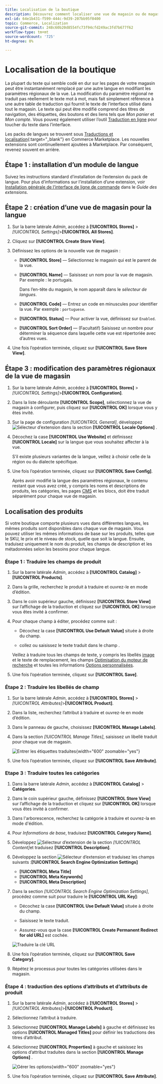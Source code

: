 ```yaml
---
title: Localisation de la boutique
description: Découvrez comment localiser une vue de magasin ou de magasin.
exl-id: 64e1b431-f599-444c-9d39-207bb95f0400
topic: Commerce, Localization
source-git-commit: 248c60b20d8554fc73f94cfd249ac3fd7b677f62
workflow-type: tm+mt
source-wordcount: '725'
ht-degree: 0%

---
```


# Localisation de la boutique

La plupart du texte qui semble codé en dur sur les pages de votre magasin peut être instantanément remplacé par une autre langue en modifiant les paramètres régionaux de la vue. La modification du paramètre régional ne traduit pas réellement le texte mot à mot, mais fait simplement référence à une autre table de traduction qui fournit le texte de l’interface utilisé dans tout le magasin. Le texte qui peut être modifié comprend des titres de navigation, des étiquettes, des boutons et des liens tels que _Mon panier_ et _Mon compte_. Vous pouvez également utiliser l’outil [Traduction en ligne](../configuration-reference/advanced/developer.md) pour toucher du texte dans l’interface.

Les packs de langues se trouvent sous [Traductions et localisation][1]{:target="_blank"} en Commerce Marketplace. Les nouvelles extensions sont continuellement ajoutées à Marketplace. Par conséquent, revenez souvent en arrière.

## Étape 1 : installation d’un module de langue

Suivez les instructions standard d’installation de l’extension du pack de langue. Pour plus d’informations sur l’installation d’une extension, voir [Installation générale de l’interface de ligne de commande][2] dans le _Guide des extensions_.

## Étape 2 : création d’une vue de magasin pour la langue

1. Sur la barre latérale _Admin_, accédez à **[!UICONTROL Stores]** > _[!UICONTROL Settings]_>**[!UICONTROL All Stores]**.

1. Cliquez sur **[!UICONTROL Create Store View]**.

1. Définissez les options de la nouvelle vue de magasin :

   - **[!UICONTROL Store]** — Sélectionnez le magasin qui est le parent de la vue.

   - **[!UICONTROL Name]** — Saisissez un nom pour la vue de magasin. Par exemple : le portugais.

     Dans l’en-tête du magasin, le nom apparaît dans le _sélecteur de langues_.

   - **[!UICONTROL Code]** — Entrez un code en minuscules pour identifier la vue. Par exemple : `portuguese`.

   - **[!UICONTROL Status]** — Pour activer la vue, définissez sur `Enabled`.

   - **[!UICONTROL Sort Order]** — (Facultatif) Saisissez un nombre pour déterminer la séquence dans laquelle cette vue est répertoriée avec d’autres vues.

1. Une fois l’opération terminée, cliquez sur **[!UICONTROL Save Store View]**.

## Étape 3 : modification des paramètres régionaux de la vue de magasin

1. Sur la barre latérale _Admin_, accédez à **[!UICONTROL Stores]** > _[!UICONTROL Settings]_>**[!UICONTROL Configuration]**.

1. Dans la liste déroulante **[!UICONTROL Scope]**, sélectionnez la vue de magasin à configurer, puis cliquez sur **[!UICONTROL OK]** lorsque vous y êtes invité.

1. Sur la page de configuration *[!UICONTROL General]*, développez ![Sélecteur d’extension](../assets/icon-display-expand.png) dans la section **[!UICONTROL Locale Options]** .

1. Décochez la case **[!UICONTROL Use Website]** et définissez **[!UICONTROL Locale]** sur la langue que vous souhaitez affecter à la vue.

   S’il existe plusieurs variantes de la langue, veillez à choisir celle de la région ou du dialecte spécifique.

1. Une fois l’opération terminée, cliquez sur **[!UICONTROL Save Config]**.

   Après avoir modifié la langue des paramètres régionaux, le contenu restant que vous avez créé, y compris les noms et descriptions de produits, les catégories, les pages [CMS](../content-design/page-translate.md) et les blocs, doit être traduit séparément pour chaque vue de magasin.

## Localisation des produits

Si votre boutique comporte plusieurs vues dans différentes langues, les mêmes produits sont disponibles dans chaque vue de magasin. Vous pouvez utiliser les mêmes informations de base sur les produits, telles que le SKU, le prix et le niveau de stock, quelle que soit la langue. Ensuite, traduisez uniquement le nom du produit, les champs de description et les métadonnées selon les besoins pour chaque langue.

### Étape 1 : Traduire les champs de produit

1. Sur la barre latérale _Admin_, accédez à **[!UICONTROL Catalog]** > **[!UICONTROL Products]**.

1. Dans la grille, recherchez le produit à traduire et ouvrez-le en mode d’édition.

1. Dans le coin supérieur gauche, définissez **[!UICONTROL Store View]** sur l’affichage de la traduction et cliquez sur **[!UICONTROL OK]** lorsque vous êtes invité à confirmer.

1. Pour chaque champ à éditer, procédez comme suit :

   - Décochez la case **[!UICONTROL Use Default Value]** située à droite du champ.

   - collez ou saisissez le texte traduit dans le champ .

   Veillez à traduire tous les champs de texte, y compris les libellés [image](../catalog/catalog-images-video.md) et le texte de remplacement, les champs [Optimisation du moteur de recherche](../catalog/product-search-engine-optimization.md) et toutes les informations [Options personnalisées](../catalog/settings-advanced-custom-options.md).

1. Une fois l’opération terminée, cliquez sur **[!UICONTROL Save]**.

### Étape 2 : Traduire les libellés de champ

1. Sur la barre latérale _Admin_, accédez à **[!UICONTROL Stores]** > _[!UICONTROL Attributes]_>**[!UICONTROL Product]**.

1. Dans la liste, recherchez l’attribut à traduire et ouvrez-le en mode d’édition.

1. Dans le panneau de gauche, choisissez **[!UICONTROL Manage Labels]**.

1. Dans la section _[!UICONTROL Manage Titles]_, saisissez un libellé traduit pour chaque vue de magasin.

   ![Entrer les étiquettes traduites](./assets/product-attribute-labels-translate.png){width="600" zoomable="yes"}

1. Une fois l’opération terminée, cliquez sur **[!UICONTROL Save Attribute]**.

### Etape 3 : Traduire toutes les catégories

1. Dans la barre latérale _Admin_, accédez à **[!UICONTROL Catalog]** > **Catégories**.

1. Dans le coin supérieur gauche, définissez **[!UICONTROL Store View]** sur l’affichage de la traduction et cliquez sur **[!UICONTROL OK]** lorsque vous êtes invité à confirmer.

1. Dans l&#39;arborescence, recherchez la catégorie à traduire et ouvrez-la en mode d&#39;édition.

1. Pour _Informations de base_, traduisez **[!UICONTROL Category Name]**.

1. Développez ![Sélecteur d’extension](../assets/icon-display-expand.png) de la section _[!UICONTROL Content]_&#x200B;et traduisez **[!UICONTROL Description]**.

1. Développez la section ![Sélecteur d’extension](../assets/icon-display-expand.png) et traduisez les champs suivants :**[!UICONTROL Search Engine Optimization Settings]**

   - **[!UICONTROL Meta Title]**
   - **[!UICONTROL Meta Keywords]**
   - **[!UICONTROL Meta Description]**

1. Dans la section _[!UICONTROL Search Engine Optimization Settings]_, procédez comme suit pour traduire le **[!UICONTROL URL Key]**:

   - Décochez la case **[!UICONTROL Use Default Value]** située à droite du champ.

   - Saisissez le texte traduit.

   - Assurez-vous que la case **[!UICONTROL Create Permanent Redirect for old URL]** est cochée.

   ![Traduire la clé URL](./assets/category-translate-url-key.png)

1. Une fois l’opération terminée, cliquez sur **[!UICONTROL Save Category]**.

1. Répétez le processus pour toutes les catégories utilisées dans le magasin.

### Étape 4 : traduction des options d’attributs et d’attributs de produit

1. Sur la barre latérale _Admin_, accédez à **[!UICONTROL Stores]** > _[!UICONTROL Attributes]_>**[!UICONTROL Product]**.

1. Sélectionnez l’attribut à traduire.

1. Sélectionnez **[!UICONTROL Manage Labels]** à gauche et définissez les options **[!UICONTROL Managed Titles]** pour définir les traductions des titres d’attribut.

1. Sélectionnez **[!UICONTROL Properties]** à gauche et saisissez les options d’attribut traduites dans la section **[!UICONTROL Manage Options]** .

   ![Gérer les options](./assets/manage-option-tab.png){width="600" zoomable="yes"}

1. Une fois l’opération terminée, cliquez sur **[!UICONTROL Save Attribute]**.


[1]: https://marketplace.magento.com/extensions/content-customizations/translations-localization.html
[2]: https://experienceleague.adobe.com/docs/commerce-operations/installation-guide/tutorials/extensions.html?lang=fr
